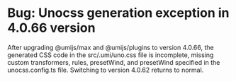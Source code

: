 # Bug: Unocss generation exception in 4.0.66 version

After upgrading @umijs/max and @umijs/plugins to version 4.0.66, the generated CSS code in the src/.umi/uno.css file is incomplete, missing custom transformers, rules, presetWind, and presetWind specified in the unocss.config.ts file. Switching to version 4.0.62 returns to normal.
